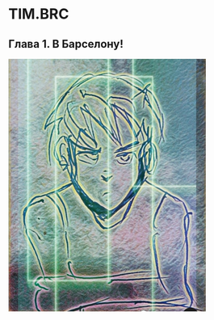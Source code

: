 # TIM.BRC
## Глава 1. В Барселону!

<img src="./Images/tim-01.jpg" alt="Тим, набросок" style="height: 500px;"/>